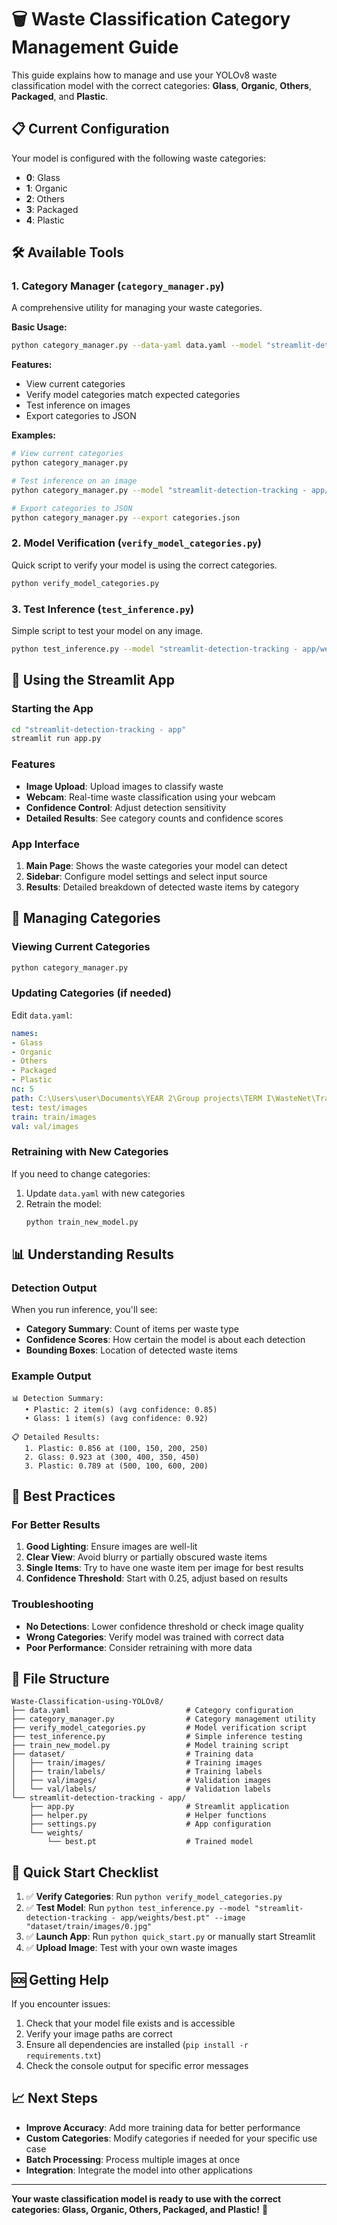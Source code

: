 # 🗑️ Waste Classification Category Management Guide

This guide explains how to manage and use your YOLOv8 waste classification model with the correct categories: **Glass**, **Organic**, **Others**, **Packaged**, and **Plastic**.

## 📋 Current Configuration

Your model is configured with the following waste categories:
- **0**: Glass
- **1**: Organic  
- **2**: Others
- **3**: Packaged
- **4**: Plastic

## 🛠️ Available Tools

### 1. Category Manager (`category_manager.py`)
A comprehensive utility for managing your waste categories.

**Basic Usage:**
```bash
python category_manager.py --data-yaml data.yaml --model "streamlit-detection-tracking - app/weights/best.pt"
```

**Features:**
- View current categories
- Verify model categories match expected categories
- Test inference on images
- Export categories to JSON

**Examples:**
```bash
# View current categories
python category_manager.py

# Test inference on an image
python category_manager.py --model "streamlit-detection-tracking - app/weights/best.pt" --test-image "dataset/train/images/0.jpg"

# Export categories to JSON
python category_manager.py --export categories.json
```

### 2. Model Verification (`verify_model_categories.py`)
Quick script to verify your model is using the correct categories.

```bash
python verify_model_categories.py
```

### 3. Test Inference (`test_inference.py`)
Simple script to test your model on any image.

```bash
python test_inference.py --model "streamlit-detection-tracking - app/weights/best.pt" --image "path/to/your/image.jpg"
```

## 🚀 Using the Streamlit App

### Starting the App
```bash
cd "streamlit-detection-tracking - app"
streamlit run app.py
```

### Features
- **Image Upload**: Upload images to classify waste
- **Webcam**: Real-time waste classification using your webcam
- **Confidence Control**: Adjust detection sensitivity
- **Detailed Results**: See category counts and confidence scores

### App Interface
1. **Main Page**: Shows the waste categories your model can detect
2. **Sidebar**: Configure model settings and select input source
3. **Results**: Detailed breakdown of detected waste items by category

## 🔧 Managing Categories

### Viewing Current Categories
```bash
python category_manager.py
```

### Updating Categories (if needed)
Edit `data.yaml`:
```yaml
names:
- Glass
- Organic
- Others
- Packaged
- Plastic
nc: 5
path: C:\Users\user\Documents\YEAR 2\Group projects\TERM I\WasteNet\Train\Waste-Classification-using-YOLOv8\dataset
test: test/images
train: train/images
val: val/images
```

### Retraining with New Categories
If you need to change categories:
1. Update `data.yaml` with new categories
2. Retrain the model:
   ```bash
   python train_new_model.py
   ```

## 📊 Understanding Results

### Detection Output
When you run inference, you'll see:
- **Category Summary**: Count of items per waste type
- **Confidence Scores**: How certain the model is about each detection
- **Bounding Boxes**: Location of detected waste items

### Example Output
```
📊 Detection Summary:
   • Plastic: 2 item(s) (avg confidence: 0.85)
   • Glass: 1 item(s) (avg confidence: 0.92)

📋 Detailed Results:
   1. Plastic: 0.856 at (100, 150, 200, 250)
   2. Glass: 0.923 at (300, 400, 350, 450)
   3. Plastic: 0.789 at (500, 100, 600, 200)
```

## 🎯 Best Practices

### For Better Results
1. **Good Lighting**: Ensure images are well-lit
2. **Clear View**: Avoid blurry or partially obscured waste items
3. **Single Items**: Try to have one waste item per image for best results
4. **Confidence Threshold**: Start with 0.25, adjust based on results

### Troubleshooting
- **No Detections**: Lower confidence threshold or check image quality
- **Wrong Categories**: Verify model was trained with correct data
- **Poor Performance**: Consider retraining with more data

## 📁 File Structure
```
Waste-Classification-using-YOLOv8/
├── data.yaml                          # Category configuration
├── category_manager.py                # Category management utility
├── verify_model_categories.py         # Model verification script
├── test_inference.py                  # Simple inference testing
├── train_new_model.py                 # Model training script
├── dataset/                           # Training data
│   ├── train/images/                  # Training images
│   ├── train/labels/                  # Training labels
│   ├── val/images/                    # Validation images
│   └── val/labels/                    # Validation labels
└── streamlit-detection-tracking - app/
    ├── app.py                         # Streamlit application
    ├── helper.py                      # Helper functions
    ├── settings.py                    # App configuration
    └── weights/
        └── best.pt                    # Trained model
```

## 🔄 Quick Start Checklist

1. ✅ **Verify Categories**: Run `python verify_model_categories.py`
2. ✅ **Test Model**: Run `python test_inference.py --model "streamlit-detection-tracking - app/weights/best.pt" --image "dataset/train/images/0.jpg"`
3. ✅ **Launch App**: Run `python quick_start.py` or manually start Streamlit
4. ✅ **Upload Image**: Test with your own waste images

## 🆘 Getting Help

If you encounter issues:
1. Check that your model file exists and is accessible
2. Verify your image paths are correct
3. Ensure all dependencies are installed (`pip install -r requirements.txt`)
4. Check the console output for specific error messages

## 📈 Next Steps

- **Improve Accuracy**: Add more training data for better performance
- **Custom Categories**: Modify categories if needed for your specific use case
- **Batch Processing**: Process multiple images at once
- **Integration**: Integrate the model into other applications

---

**Your waste classification model is ready to use with the correct categories: Glass, Organic, Others, Packaged, and Plastic!** 🎉
